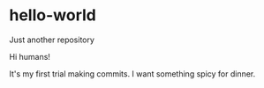 # hello-world
Just another repository

Hi humans!

It's my first trial making commits.
I want something spicy for dinner.
